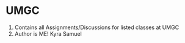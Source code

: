 # UMGC
1. Contains all Assignments/Discussions for listed classes at UMGC
2. Author is ME! Kyra Samuel
